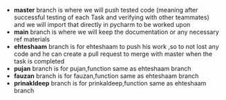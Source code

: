 - **master** branch is where we will push tested code (meaning after successful testing of each Task and verifying with other teammates) and we will import that directly in pycharm to be worked upon
- **main** branch is where we will keep the documentation or any necessary ref materials
- **ehteshaam** branch is for ehteshaam to push his work ,so to not lost any code and he can create a pull request to merge with master when the task is completed
- **pujan** branch is for pujan,function same as ehteshaam branch
- **fauzan** branch is for fauzan,function same as ehteshaam branch
- **prinakldeep** branch is for prinkaldeep,function same as ehteshaam branch
